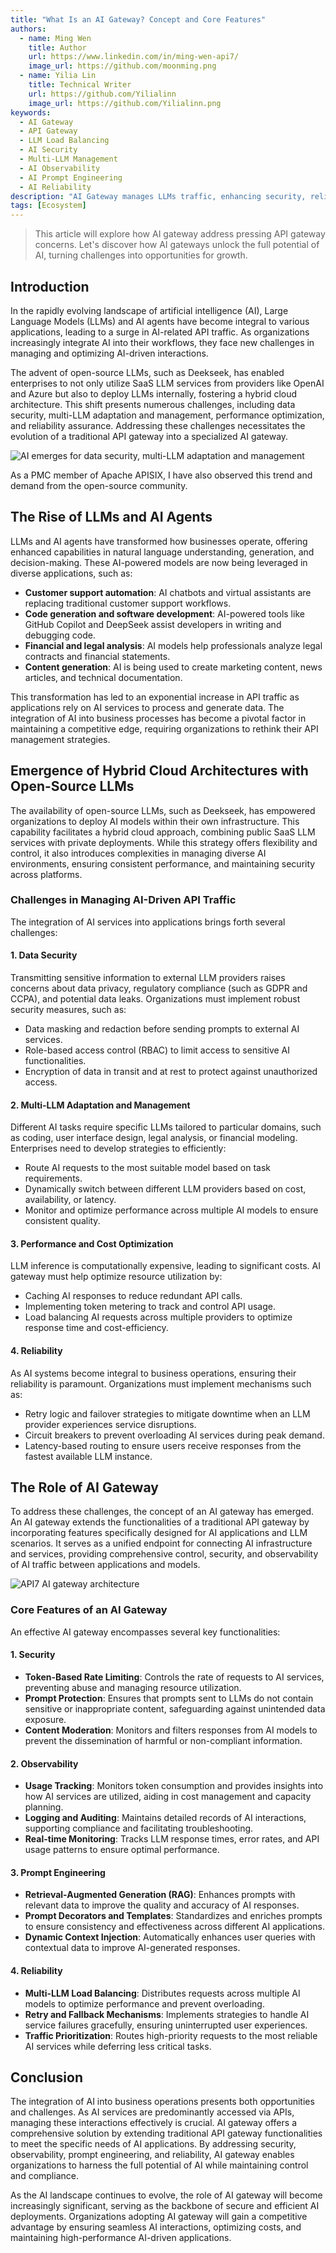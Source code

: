 ```yaml
---
title: "What Is an AI Gateway? Concept and Core Features"
authors:
  - name: Ming Wen
    title: Author
    url: https://www.linkedin.com/in/ming-wen-api7/
    image_url: https://github.com/moonming.png
  - name: Yilia Lin
    title: Technical Writer
    url: https://github.com/Yilialinn
    image_url: https://github.com/Yilialinn.png
keywords:
  - AI Gateway
  - API Gateway
  - LLM Load Balancing
  - AI Security
  - Multi-LLM Management
  - AI Observability
  - AI Prompt Engineering
  - AI Reliability
description: "AI Gateway manages LLMs traffic, enhancing security, reliability, and observability for AI  applications."
tags: [Ecosystem]
---
```


>This article will explore how AI gateway address pressing API gateway concerns. Let's discover how AI gateways unlock the full potential of AI, turning challenges into opportunities for growth.

<!--truncate-->

## Introduction

In the rapidly evolving landscape of artificial intelligence (AI), Large Language Models (LLMs) and AI agents have become integral to various applications, leading to a surge in AI-related API traffic. As organizations increasingly integrate AI into their workflows, they face new challenges in managing and optimizing AI-driven interactions.

The advent of open-source LLMs, such as Deekseek, has enabled enterprises to not only utilize SaaS LLM services from providers like OpenAI and Azure but also to deploy LLMs internally, fostering a hybrid cloud architecture. This shift presents numerous challenges, including data security, multi-LLM adaptation and management, performance optimization, and reliability assurance. Addressing these challenges necessitates the evolution of a traditional API gateway into a specialized AI gateway.

![AI emerges for data security, multi-LLM adaptation and management](https://static.api7.ai/uploads/2025/03/06/9bbxGvN5_ai-trends.webp)

As a PMC member of Apache APISIX, I have also observed this trend and demand from the open-source community.

## The Rise of LLMs and AI Agents

LLMs and AI agents have transformed how businesses operate, offering enhanced capabilities in natural language understanding, generation, and decision-making. These AI-powered models are now being leveraged in diverse applications, such as:

- **Customer support automation**: AI chatbots and virtual assistants are replacing traditional customer support workflows.
- **Code generation and software development**: AI-powered tools like GitHub Copilot and DeepSeek assist developers in writing and debugging code.
- **Financial and legal analysis**: AI models help professionals analyze legal contracts and financial statements.
- **Content generation**: AI is being used to create marketing content, news articles, and technical documentation.

This transformation has led to an exponential increase in API traffic as applications rely on AI services to process and generate data. The integration of AI into business processes has become a pivotal factor in maintaining a competitive edge, requiring organizations to rethink their API management strategies.

## Emergence of Hybrid Cloud Architectures with Open-Source LLMs

The availability of open-source LLMs, such as Deekseek, has empowered organizations to deploy AI models within their own infrastructure. This capability facilitates a hybrid cloud approach, combining public SaaS LLM services with private deployments. While this strategy offers flexibility and control, it also introduces complexities in managing diverse AI environments, ensuring consistent performance, and maintaining security across platforms.

### Challenges in Managing AI-Driven API Traffic

The integration of AI services into applications brings forth several challenges:

#### 1. Data Security

Transmitting sensitive information to external LLM providers raises concerns about data privacy, regulatory compliance (such as GDPR and CCPA), and potential data leaks. Organizations must implement robust security measures, such as:

- Data masking and redaction before sending prompts to external AI services.
- Role-based access control (RBAC) to limit access to sensitive AI functionalities.
- Encryption of data in transit and at rest to protect against unauthorized access.

#### 2. Multi-LLM Adaptation and Management

Different AI tasks require specific LLMs tailored to particular domains, such as coding, user interface design, legal analysis, or financial modeling. Enterprises need to develop strategies to efficiently:

- Route AI requests to the most suitable model based on task requirements.
- Dynamically switch between different LLM providers based on cost, availability, or latency.
- Monitor and optimize performance across multiple AI models to ensure consistent quality.

#### 3. Performance and Cost Optimization

LLM inference is computationally expensive, leading to significant costs. AI gateway must help optimize resource utilization by:

- Caching AI responses to reduce redundant API calls.
- Implementing token metering to track and control API usage.
- Load balancing AI requests across multiple providers to optimize response time and cost-efficiency.

#### 4. Reliability

As AI systems become integral to business operations, ensuring their reliability is paramount. Organizations must implement mechanisms such as:

- Retry logic and failover strategies to mitigate downtime when an LLM provider experiences service disruptions.
- Circuit breakers to prevent overloading AI services during peak demand.
- Latency-based routing to ensure users receive responses from the fastest available LLM instance.

## The Role of AI Gateway

To address these challenges, the concept of an AI gateway has emerged. An AI gateway extends the functionalities of a traditional API gateway by incorporating features specifically designed for AI applications and LLM scenarios. It serves as a unified endpoint for connecting AI infrastructure and services, providing comprehensive control, security, and observability of AI traffic between applications and models.

![API7 AI gateway architecture](https://static.api7.ai/uploads/2025/03/06/iCGmdwUZ_api7-ai-gateway.webp)

### Core Features of an AI Gateway

An effective AI gateway encompasses several key functionalities:

#### 1. Security

- **Token-Based Rate Limiting**: Controls the rate of requests to AI services, preventing abuse and managing resource utilization.
- **Prompt Protection**: Ensures that prompts sent to LLMs do not contain sensitive or inappropriate content, safeguarding against unintended data exposure.
- **Content Moderation**: Monitors and filters responses from AI models to prevent the dissemination of harmful or non-compliant information.

#### 2. Observability

- **Usage Tracking**: Monitors token consumption and provides insights into how AI services are utilized, aiding in cost management and capacity planning.
- **Logging and Auditing**: Maintains detailed records of AI interactions, supporting compliance and facilitating troubleshooting.
- **Real-time Monitoring**: Tracks LLM response times, error rates, and API usage patterns to ensure optimal performance.

#### 3. Prompt Engineering

- **Retrieval-Augmented Generation (RAG)**: Enhances prompts with relevant data to improve the quality and accuracy of AI responses.
- **Prompt Decorators and Templates**: Standardizes and enriches prompts to ensure consistency and effectiveness across different AI applications.
- **Dynamic Context Injection**: Automatically enhances user queries with contextual data to improve AI-generated responses.

#### 4. Reliability

- **Multi-LLM Load Balancing**: Distributes requests across multiple AI models to optimize performance and prevent overloading.
- **Retry and Fallback Mechanisms**: Implements strategies to handle AI service failures gracefully, ensuring uninterrupted user experiences.
- **Traffic Prioritization**: Routes high-priority requests to the most reliable AI services while deferring less critical tasks.

## Conclusion

The integration of AI into business operations presents both opportunities and challenges. As AI services are predominantly accessed via APIs, managing these interactions effectively is crucial. AI gateway offers a comprehensive solution by extending traditional API gateway functionalities to meet the specific needs of AI applications. By addressing security, observability, prompt engineering, and reliability, AI gateway enables organizations to harness the full potential of AI while maintaining control and compliance.

As the AI landscape continues to evolve, the role of AI gateway will become increasingly significant, serving as the backbone of secure and efficient AI deployments. Organizations adopting AI gateway will gain a competitive advantage by ensuring seamless AI interactions, optimizing costs, and maintaining high-performance AI-driven applications.
